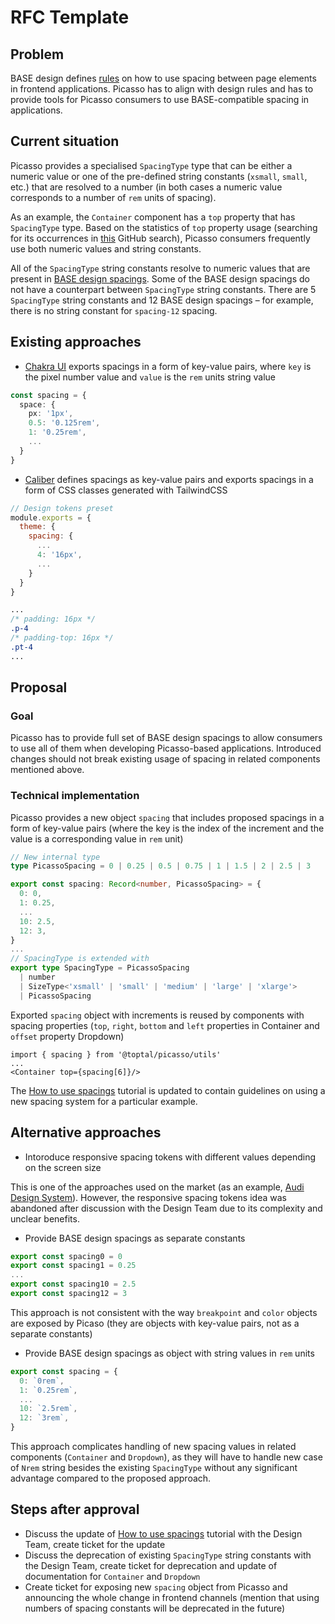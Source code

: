 # RFC Template

## Problem

BASE design defines [rules](https://toptal-core.atlassian.net/wiki/spaces/Base/pages/3217031216/Spacing) on how to use spacing between page elements in frontend applications. Picasso has to align with design rules and has to provide tools for Picasso consumers to use BASE-compatible spacing in applications.

## Current situation

Picasso provides a specialised `SpacingType` type that can be either a numeric value or one of the pre-defined string constants (`xsmall`, `small`, etc.) that are resolved to a number (in both cases a numeric value corresponds to a number of `rem` units of spacing).

As an example, the `Container` component has a `top` property that has `SpacingType` type. Based on the statistics of `top` property usage (searching for its occurrences in [this](https://github.com/search?q=org%3Atoptal+%22+top%3D%7B%22&type=code&p=1) GitHub search), Picasso consumers frequently use both numeric values and string constants.

All of the `SpacingType` string constants resolve to numeric values that are present in [BASE design spacings](https://toptal-core.atlassian.net/wiki/spaces/Base/pages/3217031216/Spacing#Base-Increment). Some of the BASE design spacings do not have a counterpart between `SpacingType` string constants. There are 5 `SpacingType` string constants and 12 BASE design spacings – for example, there is no string constant for `spacing-12` spacing. 

## Existing approaches

- [Chakra UI](https://chakra-ui.com/docs/styled-system/theme#spacing) exports spacings in a form of key-value pairs, where `key` is the pixel number value and `value` is the `rem` units string value

```ts
const spacing = {
  space: {
    px: '1px',
    0.5: '0.125rem',
    1: '0.25rem',
    ...
  }
}
```

- [Caliber](https://github.com/toptal/caliber/blob/9a0b91110f1c82e07d30f684bb42b49e0e34f918/tailwind.preset.design-tokens.js#L2) defines spacings as key-value pairs and exports spacings in a form of CSS classes generated with TailwindCSS

```js
// Design tokens preset
module.exports = {
  theme: {
    spacing: {
      ...
      4: '16px',
      ...
    }
  }
}
```

```css
...
/* padding: 16px */
.p-4
/* padding-top: 16px */
.pt-4
...
```

## Proposal

### Goal

Picasso has to provide full set of BASE design spacings to allow consumers to use all of them when developing Picasso-based applications. Introduced changes should not break existing usage of spacing in related components mentioned above.

### Technical implementation

Picasso provides a new object `spacing` that includes proposed spacings in a form of key-value pairs (where the key is the index of the increment and the value is a corresponding value in `rem` unit)

```ts
// New internal type
type PicassoSpacing = 0 | 0.25 | 0.5 | 0.75 | 1 | 1.5 | 2 | 2.5 | 3

export const spacing: Record<number, PicassoSpacing> = {
  0: 0,
  1: 0.25,
  ...
  10: 2.5,
  12: 3,
}
...
// SpacingType is extended with 
export type SpacingType = PicassoSpacing
  | number
  | SizeType<'xsmall' | 'small' | 'medium' | 'large' | 'xlarge'>
  | PicassoSpacing
```

Exported `spacing` object with increments is reused by components with spacing properties (`top`, `right`, `bottom` and `left` properties in Container and `offset` property Dropdown)

```tsx
import { spacing } from '@toptal/picasso/utils'
...
<Container top={spacing[6]}/>
```

The [How to use spacings](https://picasso.toptal.net/?path=/story/tutorials-how-to-use-spacings--how-to-use-spacings) tutorial is updated to contain guidelines on using a new spacing system for a particular example.

## Alternative approaches


- Intoroduce responsive spacing tokens with different values depending on the screen size

This is one of the approaches used on the market (as an example, [Audi Design System](https://react.ui.audi/?path=/docs/brand-identity-design-tokens--page#layout-system)). However, the responsive spacing tokens idea was abandoned after discussion with the Design Team due to its complexity and unclear benefits.

- Provide BASE design spacings as separate constants

```ts
export const spacing0 = 0
export const spacing1 = 0.25
...
export const spacing10 = 2.5
export const spacing12 = 3
```

This approach is not consistent with the way `breakpoint` and `color` objects are exposed by Picaso (they are objects with key-value pairs, not as a separate constants)

- Provide BASE design spacings as object with string values in `rem` units

```ts
export const spacing = {
  0: `0rem`,
  1: `0.25rem`,
  ...
  10: `2.5rem`,
  12: `3rem`,
}
```

This approach complicates handling of new spacing values in related components (`Container` and `Dropdown`), as they will have to handle new case of `Nrem` string besides the existing `SpacingType` without any significant advantage compared to the proposed approach.

## Steps after approval

- Discuss the update of [How to use spacings](https://picasso.toptal.net/?path=/story/tutorials-how-to-use-spacings--how-to-use-spacings) tutorial with the Design Team, create ticket for the update
- Discuss the deprecation of existing `SpacingType` string constants with the Design Team, create ticket for deprecation and update of documentation for `Container` and `Dropdown`
- Create ticket for exposing new `spacing` object from Picasso and announcing the whole change in frontend channels (mention that using numbers of spacing constants will be deprecated in the future)
